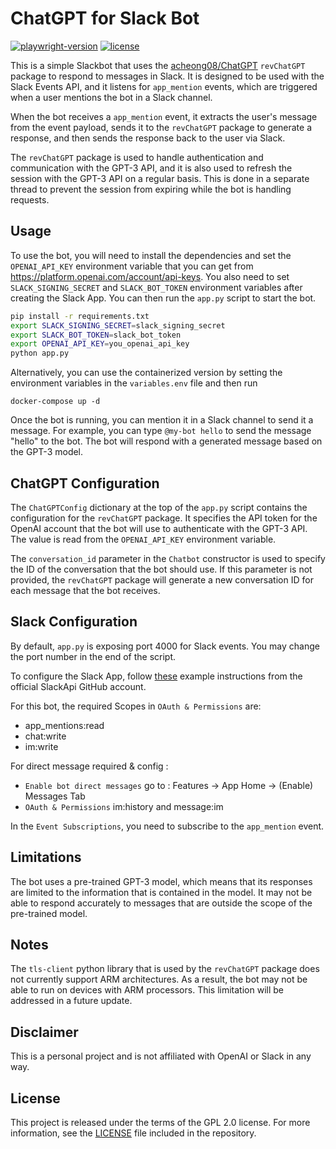 # ChatGPT for Slack Bot
[![playwright-version](https://img.shields.io/badge/revChatGPT-0.0.31.5-green.svg)](https://github.com/acheong08/ChatGPT)
[![license](https://img.shields.io/badge/License-GPL%202.0-brightgreen.svg)](LICENSE)

This is a simple Slackbot that uses the [acheong08/ChatGPT](https://github.com/acheong08/ChatGPT) `revChatGPT` package to respond to messages in Slack. It is designed to be used with the Slack Events API, and it listens for `app_mention` events, which are triggered when a user mentions the bot in a Slack channel.

When the bot receives a `app_mention` event, it extracts the user's message from the event payload, sends it to the `revChatGPT` package to generate a response, and then sends the response back to the user via Slack.

The `revChatGPT` package is used to handle authentication and communication with the GPT-3 API, and it is also used to refresh the session with the GPT-3 API on a regular basis. This is done in a separate thread to prevent the session from expiring while the bot is handling requests.

## Usage

To use the bot, you will need to install the dependencies and set the `OPENAI_API_KEY` environment variable that you can get from https://platform.openai.com/account/api-keys. You also need to set `SLACK_SIGNING_SECRET` and `SLACK_BOT_TOKEN` environment variables after creating the Slack App. You can then run the `app.py` script to start the bot.

```bash
pip install -r requirements.txt
export SLACK_SIGNING_SECRET=slack_signing_secret
export SLACK_BOT_TOKEN=slack_bot_token
export OPENAI_API_KEY=you_openai_api_key
python app.py
```

Alternatively, you can use the containerized version by setting the environment variables in the `variables.env` file and then run

```
docker-compose up -d
```

Once the bot is running, you can mention it in a Slack channel to send it a message. For example, you can type `@my-bot hello` to send the message "hello" to the bot. The bot will respond with a generated message based on the GPT-3 model.

## ChatGPT Configuration

The `ChatGPTConfig` dictionary at the top of the `app.py` script contains the configuration for the `revChatGPT` package. It specifies the API token for the OpenAI account that the bot will use to authenticate with the GPT-3 API. The value is read from the `OPENAI_API_KEY` environment variable.

The `conversation_id` parameter in the `Chatbot` constructor is used to specify the ID of the conversation that the bot should use. If this parameter is not provided, the `revChatGPT` package will generate a new conversation ID for each message that the bot receives.

## Slack Configuration

By default, `app.py` is exposing port 4000 for Slack events. You may change the port number in the end of the script.

To configure the Slack App, follow [these](https://github.com/slackapi/python-slack-events-api/blob/main/example/README.rst) example instructions from the official SlackApi GitHub account.

For this bot, the required Scopes in `OAuth & Permissions` are:
* app_mentions:read
* chat:write
* im:write

For direct message required & config :
* `Enable bot direct messages` go to : Features -> App Home -> (Enable) Messages Tab
* `OAuth & Permissions` im:history and message:im

In the `Event Subscriptions`, you need to subscribe to the `app_mention` event.

## Limitations

The bot uses a pre-trained GPT-3 model, which means that its responses are limited to the information that is contained in the model. It may not be able to respond accurately to messages that are outside the scope of the pre-trained model.

## Notes

The `tls-client` python library that is used by the `revChatGPT` package does not currently support ARM architectures. As a result, the bot may not be able to run on devices with ARM processors. This limitation will be addressed in a future update.

## Disclaimer
This is a personal project and is not affiliated with OpenAI or Slack in any way.

## License
This project is released under the terms of the GPL 2.0 license. For more information, see the [LICENSE](LICENSE) file included in the repository.
